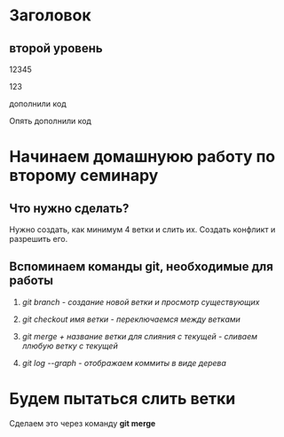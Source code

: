 # Заголовок

## второй уровень

12345

123

дополнили код

Опять дополнили код

# Начинаем домашнуюю работу по второму семинару 

## Что нужно сделать?

Нужно создать, как минимум 4 ветки и слить их. Создать конфликт и разрешить его.

## Вспоминаем команды git, необходимые для работы

1. *git branch - создание новой ветки и просмотр существующих*

2. *git checkout имя ветки - переключаемся между ветками*

3. *git merge + название ветки для слияния с текущей - сливаем ллюбую ветку с текущей*

4. *git log --graph - отображаем коммиты в виде дерева*

# Будем пытаться слить ветки

Сделаем это через команду **git merge**
